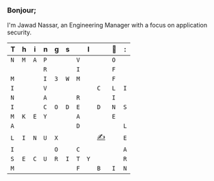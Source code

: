 ### Bonjour;

I'm Jawad Nassar, an Engineering Manager with a focus on application security. 


 

|T|h|i|n|g|s||I||💚|:|
| - | - | - | - | - | - | - | - | - | - | - |
|`N`|`M`|`A`|`P`| | |`V`| | |`O`| |
| | | |`R`| | |`I`| | |`F`| |
|`M`| | |`I`|`3`|`W`|`M`| | |`F`| |
|`I`| | |`V`| | | | |`C`|`L`|`I`|
|`N`| | |`A`| | |`R`| | |`I`| |
|`I`| | |`C`|`O`|`D`|`E`| |`D`|`N`|`S`|
|`M`|`K`|`E`|`Y`| | |`A`| | |`E`| |
|`A`| | | | | |`D`| | | |`L`|
|`L`|`I`|`N`|`U`|`X`| | | |[✍️](https://jawad.ca)| |`E`|
|`I`| | | |`O`| |`C`| | | |`A`|
|`S`|`E`|`C`|`U`|`R`|`I`|`T`|`Y`| | |`R`|
|`M`| | | | | |`F`| |`B`|`I`|`N`|



